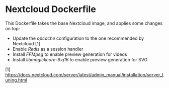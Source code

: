 # Nextcloud Dockerfile

This Dockerfile takes the base Nextcloud image, and applies some changes on top:
* Update the *opcache* configuration to the one recommended by Nextcloud [1]
* Enable *Redis* as a session handler
* Install *FFMpeg* to enable preview generation for videos
* Install *libmagickcore-6.q16* to enable preview generation for SVG

[1] https://docs.nextcloud.com/server/latest/admin_manual/installation/server_tuning.html